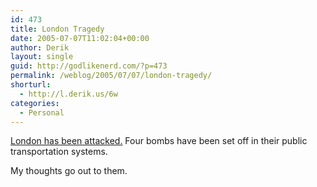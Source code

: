 ```yaml
---
id: 473
title: London Tragedy
date: 2005-07-07T11:02:04+00:00
author: Derik
layout: single
guid: http://godlikenerd.com/?p=473
permalink: /weblog/2005/07/07/london-tragedy/
shorturl:
  - http://l.derik.us/6w
categories:
  - Personal
---
```

[London has been attacked.](http://www.cnn.com/2005/WORLD/europe/07/07/london.tube/index.html) Four bombs have been set off in their public transportation systems.

My thoughts go out to them.